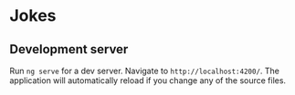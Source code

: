 # Jokes

## Development server

Run `ng serve` for a dev server. Navigate to `http://localhost:4200/`. The application will automatically reload if you change any of the source files.
